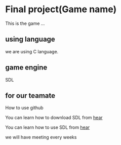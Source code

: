 # Final project(Game name)
This is the game ... 
## using language
we are using C language.
## game engine
SDL
## for our teamate
How to use github

You can learn how to download SDL from [hear](https://www.youtube.com/watch?v=jUZZC9UXyFs)

You can learn how to use SDL from [hear](https://www.youtube.com/watch?v=JPAyj85tJ5E&list=PLT6WFYYZE6uLMcPGS3qfpYm7T_gViYMMt&index=1)


we will have meeting every weeks

